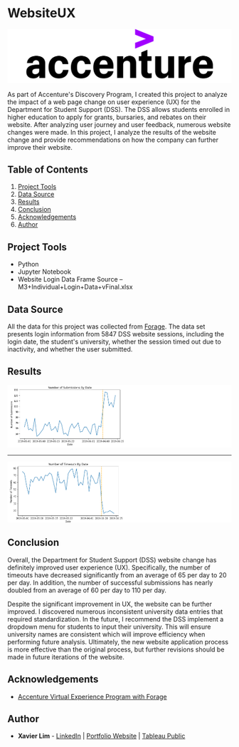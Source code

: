 # WebsiteUX
![WebsiteUX Header](https://github.com/xavier-lim/websiteUX/blob/main/images/accenture_header.png)

As part of Accenture's Discovery Program, I created this project to analyze the impact of a web page change on user experience (UX) for the Department for Student Support (DSS). The DSS allows students enrolled in higher education to apply for grants, bursaries, and rebates on their website. After analyzing user journey and user feedback, numerous website changes were made. In this project, I analyze the results of the website change and provide recommendations on how the company can further improve their website.


## Table of Contents
1.	[Project Tools](https://github.com/xavier-lim/websiteUX#project-tools)
2.	[Data Source](https://github.com/xavier-lim/websiteUX#data-source)
3.	[Results](https://github.com/xavier-lim/websiteUX#results)
4.	[Conclusion](https://github.com/xavier-lim/websiteUX#conclusion)
5.	[Acknowledgements](https://github.com/xavier-lim/websiteUX#acknowledgements)
6.	[Author](https://github.com/xavier-lim/websiteUX#author)


## Project Tools
*	Python
*	Jupyter Notebook
*	Website Login Data Frame Source – M3+Individual+Login+Data+vFinal.xlsx


## Data Source
All the data for this project was collected from [Forage](https://www.theforage.com/virtual-internships/prototype/MD2p8dDih7zoQ9KRC/Consulting-Virtual-Internship). The data set presents login information from 5847 DSS website sessions, including the login date, the student's university, whether the session timed out due to inactivity, and whether the user submitted.


## Results
![Submissions](https://github.com/xavier-lim/websiteUX/blob/main/images/submissions.PNG)

---

![Timeouts](https://github.com/xavier-lim/websiteUX/blob/main/images/timeouts.PNG)


## Conclusion
Overall, the Department for Student Support (DSS) website change has definitely improved user experience (UX). Specifically, the number of timeouts have decreased significantly from an average of 65 per day to 20 per day. In addition, the number of successful submissions has nearly doubled from an average of 60 per day to 110 per day.

Despite the significant improvement in UX, the website can be further improved. I discovered numerous inconsistent university data entries that required standardization. In the future, I recommend the DSS implement a dropdown menu for students to input their university. This will ensure university names are consistent which will improve efficiency when performing future analysis. Ultimately, the new website application process is more effective than the original process, but further revisions should be made in future iterations of the website.


## Acknowledgements
  * [Accenture Virtual Experience Program with Forage](https://www.theforage.com/virtual-internships/prototype/MD2p8dDih7zoQ9KRC/Consulting-Virtual-Internship)


## Author
* **Xavier Lim** - [LinkedIn](https://www.linkedin.com/in/xavier-lim14/)  |  [Portfolio Website]( https://xavier-lim.github.io/)  |  [Tableau Public](https://public.tableau.com/profile/xavier.lim#!/)

